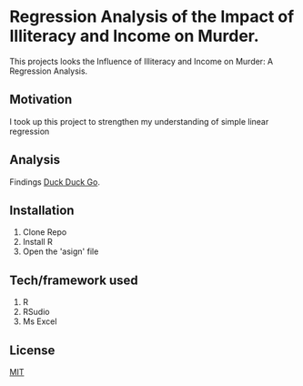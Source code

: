# Regression Analysis of the Impact of Illiteracy and Income on Murder.

This projects looks the Influence of Illiteracy and Income on Murder: A Regression Analysis.

## Motivation

I took up this project to strengthen my understanding of simple linear regression

## Analysis

Findings [Duck Duck Go](https://drive.google.com/file/d/1WiEdh8oqhNRmTaxAogD3SY8BW0ixok18/view?usp=sharing).

## Installation

1. Clone Repo
2. Install R
3. Open the 'asign' file

## Tech/framework used

1. R
2. RSudio
3. Ms Excel

## License

[MIT](https://choosealicense.com/licenses/mit/)
